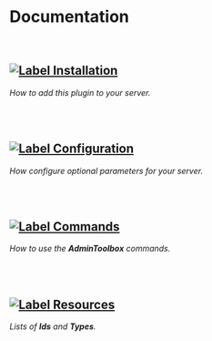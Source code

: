
<a name = 'Top'></a>

# Documentation

<br>

## [![Label Installation]][Installation]

*How to add this plugin to your server.*

<br>
<br>

## [![Label Configuration]][Configuration]

*How configure optional parameters for your server.*

<br>
<br>

## [![Label Commands]][Commands]

*How to use the **AdminToolbox** commands.*

<br>
<br>

## [![Label Resources]][Resources]

*Lists of **Ids** and **Types**.*

<br>


<!----------------------------------------------------------------------------->

[Resources]: https://github.com/ServerMod/Smod2/wiki/Enum-Lists

[Configuration]: Configuration.md#Top
[Installation]: Installation.md
[Commands]: Commands.md#Top


<!--------------------------------[ Labels ]----------------------------------->

[Label Configuration]: https://img.shields.io/badge/Configuration-1A86FD?style=for-the-badge&logoColor=white&logo=BookStack
[Label Installation]: https://img.shields.io/badge/Installation-A9225C?style=for-the-badge&logoColor=white&logo=DocuSign
[Label Resources]: https://img.shields.io/badge/Resources-66459B?style=for-the-badge&logoColor=white&logo=AzureArtifacts
[Label Commands]: https://img.shields.io/badge/Commands-00B265?style=for-the-badge&logoColor=white&logo=GNUBash
